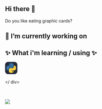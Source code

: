 ## Hi there 👋

Do you like eating graphic cards?

## 🔭 I’m currently working on

## ✨ What i'm learning / using ✨
<div>
  <img src="/icons/python.svg" width=40 title="py">
  
</ div>

<br />
<br />

<img src="https://github-readme-stats.vercel.app/api/top-langs/?username=bugxit&langs_count=8&theme=radical">

<!--
**Bugxit/Bugxit** is a  _special_ ✨ repository because its `README.md` (this file) appears on your GitHub profile.

Here are some ideas to get you started:

-  ...
- 🌱 I’m currently learning ...
- 👯 I’m looking to collaborate on ...
- 🤔 I’m looking for help with ...
- 💬 Ask me about ...
- 📫 How to reach me: ...
- 😄 Pronouns: ...
- ⚡ Fun fact: ...
-->
